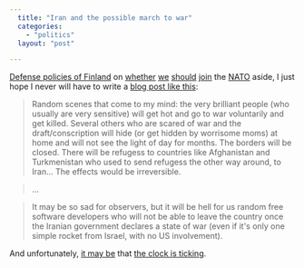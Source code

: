 ```yaml
---
  title: "Iran and the possible march to war"
  categories: 
    - "politics"
  layout: "post"

---
```

[Defense policies of Finland][9] on [whether][1] [we][5] [should][4] [join][6] the [NATO][2] aside, I just hope I never will have to write a [blog post like this][3]:

> Random scenes that come to my mind: the very brilliant people (who usually are very sensitive) will get hot and go to war voluntarily and get killed. Several others who are scared of war and the draft/conscription will hide (or get hidden by worrisome moms) at home and will not see the light of day for months. The borders will be closed. There will be refugess to countries like Afghanistan and Turkmenistan who used to send refugess the other way around, to Iran... The effects would be irreversible.

> ...

> It may be so sad for observers, but it will be hell for us random free software developers who will not be able to leave the country once the Iranian government declares a state of war (even if it's only one simple rocket from Israel, with no US involvement).

And unfortunately, [it may be][7] that [the clock is ticking][8].

[1]: http://www2.hs.fi/english/archive/news.asp?id=20040120IE3 
[2]: http://en.wikipedia.org/wiki/NATO
[3]: http://www.advogato.org/person/roozbeh/diary.html?start=138
[4]: http://www.worldpress.org/Europe/2279.cfm
[5]: http://www.finlandforthought.net/2006/11/29/opposition-to-nato-membership-remains-high/
[6]: http://www.mil.fi/perustietoa/julkaisut/finland_and_nato/chapter_10.dsp
[7]: http://tirania.org/blog/archive/2007/Feb-01.html
[8]: http://www.commondreams.org/views07/0131-28.htm
[9]: http://en.wikipedia.org/wiki/Finnish_Defence_Forces#Total_defence

